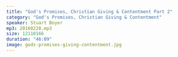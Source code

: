 ```yaml
---
title: "God's Promises, Christian Giving & Contentment Part 2"
category: "God's Promises, Christian Giving & Contentment"
speaker: Stuart Boyer
mp3: 20160228.mp3
size: 12110166
duration: "46:09"
image: gods-promises-giving-contentment.jpg
---
```

